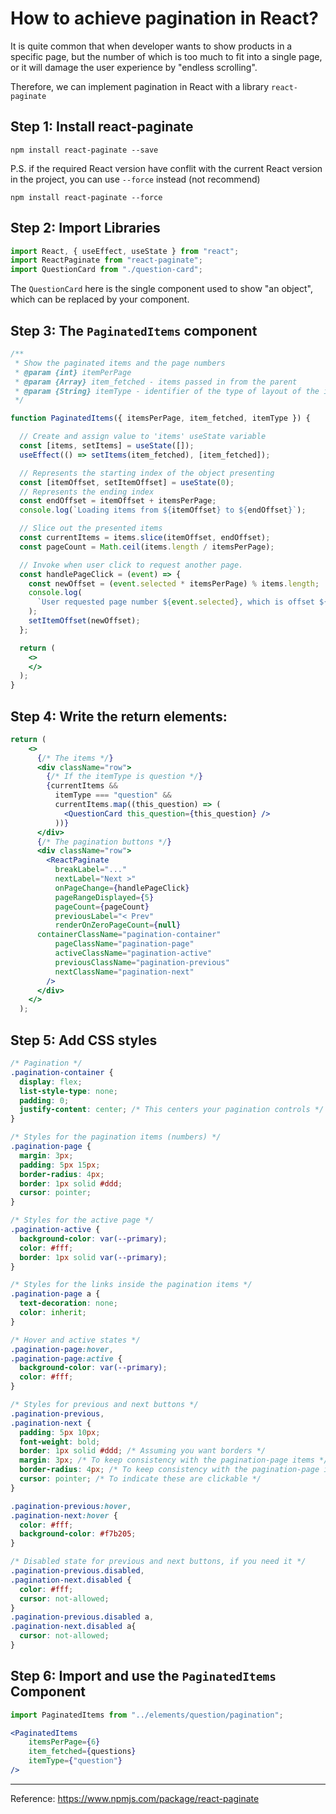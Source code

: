 # How to achieve pagination in React?

It is quite common that when developer wants to show products in a specific page, but the number of which is too much to fit into a single page, or it will damage the user experience by "endless scrolling".

Therefore, we can implement pagination in React with a library `react-paginate` 

## Step 1: Install react-paginate

```
npm install react-paginate --save
```

P.S. if the required React version have conflit with the current React version in the project, you can use `--force` instead (not recommend)

```
npm install react-paginate --force
```

## Step 2: Import Libraries

```jsx
import React, { useEffect, useState } from "react";
import ReactPaginate from "react-paginate";
import QuestionCard from "./question-card";
```

The `QuestionCard` here is the single component used to show "an object", which can be replaced by your component.

## Step 3: The `PaginatedItems` component

```jsx
/**
 * Show the paginated items and the page numbers
 * @param {int} itemPerPage
 * @param {Array} item_fetched - items passed in from the parent 
 * @param {String} itemType - identifier of the type of layout of the item
 */

function PaginatedItems({ itemsPerPage, item_fetched, itemType }) {

  // Create and assign value to 'items' useState variable
  const [items, setItems] = useState([]);
  useEffect(() => setItems(item_fetched), [item_fetched]);

  // Represents the starting index of the object presenting
  const [itemOffset, setItemOffset] = useState(0);
  // Represents the ending index
  const endOffset = itemOffset + itemsPerPage;
  console.log(`Loading items from ${itemOffset} to ${endOffset}`);

  // Slice out the presented items
  const currentItems = items.slice(itemOffset, endOffset);
  const pageCount = Math.ceil(items.length / itemsPerPage);

  // Invoke when user click to request another page.
  const handlePageClick = (event) => {
    const newOffset = (event.selected * itemsPerPage) % items.length;
    console.log(
      `User requested page number ${event.selected}, which is offset ${newOffset}`
    );
    setItemOffset(newOffset);
  };

  return (
    <>  
    </>
  );
}
```

## Step 4: Write the return elements:

```jsx
return (
    <>
      {/* The items */}
      <div className="row">
        {/* If the itemType is question */}
        {currentItems &&
          itemType === "question" &&
          currentItems.map((this_question) => (
            <QuestionCard this_question={this_question} />
          ))}
      </div>
      {/* The pagination buttons */}
      <div className="row">
        <ReactPaginate
          breakLabel="..."
          nextLabel="Next >"
          onPageChange={handlePageClick}
          pageRangeDisplayed={5}
          pageCount={pageCount}
          previousLabel="< Prev"
          renderOnZeroPageCount={null}
	  containerClassName="pagination-container"
          pageClassName="pagination-page"
          activeClassName="pagination-active"
          previousClassName="pagination-previous"
          nextClassName="pagination-next"
        />
      </div>
    </>
  );
```

## Step 5: Add CSS styles

```css
/* Pagination */
.pagination-container {
  display: flex;
  list-style-type: none;
  padding: 0;
  justify-content: center; /* This centers your pagination controls */
}

/* Styles for the pagination items (numbers) */
.pagination-page {
  margin: 3px;
  padding: 5px 15px;
  border-radius: 4px;
  border: 1px solid #ddd;
  cursor: pointer;
}

/* Styles for the active page */
.pagination-active {
  background-color: var(--primary);
  color: #fff;
  border: 1px solid var(--primary);
}

/* Styles for the links inside the pagination items */
.pagination-page a {
  text-decoration: none;
  color: inherit;
}

/* Hover and active states */
.pagination-page:hover,
.pagination-page:active {
  background-color: var(--primary);
  color: #fff;
}

/* Styles for previous and next buttons */
.pagination-previous,
.pagination-next {
  padding: 5px 10px;
  font-weight: bold;
  border: 1px solid #ddd; /* Assuming you want borders */
  margin: 3px; /* To keep consistency with the pagination-page items */
  border-radius: 4px; /* To keep consistency with the pagination-page items */
  cursor: pointer; /* To indicate these are clickable */
}

.pagination-previous:hover, 
.pagination-next:hover {
  color: #fff;
  background-color: #f7b205;
}

/* Disabled state for previous and next buttons, if you need it */
.pagination-previous.disabled,
.pagination-next.disabled {
  color: #fff;
  cursor: not-allowed;
}
.pagination-previous.disabled a,
.pagination-next.disabled a{
  cursor: not-allowed;
}
```

## Step 6: Import and use the `PaginatedItems` Component

```jsx
import PaginatedItems from "../elements/question/pagination";

<PaginatedItems
    itemsPerPage={6}
    item_fetched={questions}
    itemType={"question"}
/>
```


---

Reference: https://www.npmjs.com/package/react-paginate
